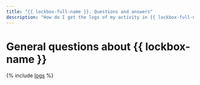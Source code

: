 ```yaml
---
title: "{{ lockbox-full-name }}. Questions and answers"
description: "How do I get the logs of my activity in {{ lockbox-full-name }}? Find the answer to this and other questions in this article."
---
```


# General questions about {{ lockbox-name }}

{% include [logs](../../_qa/logs.md) %}
